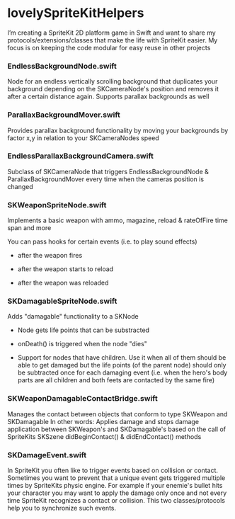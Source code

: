# lovelySpriteKitHelpers

I’m creating a SpriteKit 2D platform game in Swift and want to share 
my protocols/extensions/classes that make the life with SpriteKit easier. My focus is on keeping the code modular for easy reuse in other projects

### EndlessBackgroundNode.swift

Node for an endless vertically scrolling background that duplicates your background depending on the SKCameraNode's position and removes it after a certain distance again.
Supports parallax backgrounds as well

### ParallaxBackgroundMover.swift

Provides parallax background functionality by moving your backgrounds by factor x,y in relation to your SKCameraNodes speed
  
### EndlessParallaxBackgroundCamera.swift
Subclass of SKCameraNode that triggers EndlessBackgroundNode & ParallaxBackgroundMover every time when the cameras position is changed

### SKWeaponSpriteNode.swift
Implements a basic weapon with ammo, magazine, reload & rateOfFire time span and more
 
You can pass hooks for certain events (i.e. to play sound effects)

 - after the weapon fires

 - after the weapon starts to reload

 - after the weapon was reloaded
 
### SKDamagableSpriteNode.swift
Adds "damagable" functionality to a SKNode
 
 - Node gets life points that can be substracted

 - onDeath() is triggered when the node "dies"

 - Support for nodes that have children. Use it when all of them should be able to get damaged but the life points (of the parent node) should only be subtracted once for each damaging event (i.e. when the hero's body parts are all children and both feets are contacted by the same fire)

### SKWeaponDamagableContactBridge.swift
Manages the contact between objects that conform to type SKWeapon and SKDamagable
 In other words: Applies damage and stops damage application between SKWeapon's and SKDamagable's based on the call of SpriteKits SKSzene didBeginContact() & didEndContact() methods
 
### SKDamageEvent.swift
 In SpriteKit you often like to trigger events based on collision or contact. Sometimes you want to prevent that a unique event gets triggered multiple times by SpriteKits physic engine. For example if your enemie's bullet hits your character you may want to apply the damage only once and not every time SpriteKit recognizes a contact or collision. This two classes/protocols help you to synchronize such events.

